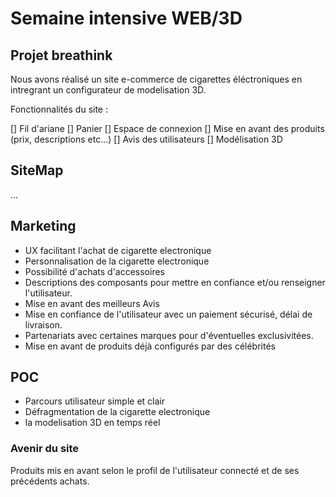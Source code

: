 # Semaine intensive WEB/3D

## Projet breathink 
Nous avons réalisé un site e-commerce de cigarettes  éléctroniques en intregrant un configurateur de modelisation 3D.

Fonctionnalités du site :

[] Fil d'ariane
[] Panier
[] Espace de connexion
[] Mise en avant des produits (prix, descriptions etc...)
[] Avis des utilisateurs
[] Modélisation 3D


## SiteMap
...

## Marketing

* UX facilitant l'achat de cigarette electronique
* Personnalisation de la cigarette electronique
* Possibilité d'achats d'accessoires
* Descriptions des composants pour mettre en confiance et/ou renseigner l'utilisateur.
* Mise en avant des meilleurs Avis
* Mise en confiance de l'utilisateur avec un paiement sécurisé, délai de livraison.
* Partenariats avec certaines marques pour d'éventuelles exclusivitées.
* Mise en avant de produits déjà configurés par des célébrités

## POC

* Parcours utilisateur simple et clair
* Défragmentation de la cigarette electronique
* la modelisation 3D en temps réel


### Avenir du site

Produits mis en avant selon le profil de l'utilisateur connecté et de ses précédents achats.
